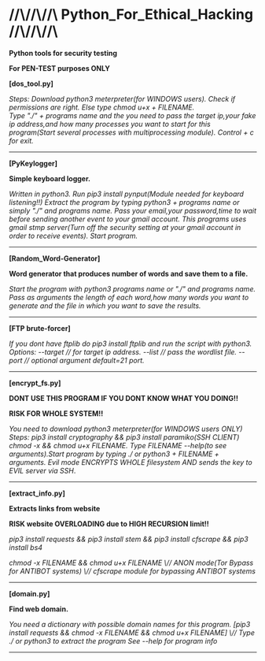 

# //\\//\\//\\  Python_For_Ethical_Hacking  //\\//\\//\\

**Python tools for security testing**

**For PEN-TEST purposes ONLY**

**[dos_tool.py]**

*Steps:
  Download python3 meterpreter(for WINDOWS users).
  Check if permissions are right.
  Else type chmod u+x + FILENAME.  
  Type "./"  + programs name and the you need to pass the target ip,your fake ip address,and how many processes you want to start for this program(Start several        processes with multiprocessing module).
  Control + c for exit.*


_________________________________________________________________________________________________________________________________________________________________


**[PyKeylogger]**

**Simple keyboard logger.**

*Written in python3.
    Run pip3 install pynput(Module needed for keyboard listening!!)
    Extract the program by typing python3 + programs name or simply "./"  and programs name.
    Pass your email,your password,time to wait before sending another event to your gmail account.
    This programs uses gmail stmp server(Turn off the security setting at your gmail account in order to receive events).
    Start program.*
    
 _________________________________________________________________________________________________________________________________________________________________



**[Random_Word-Generator]**

**Word generator that produces number of words and save them to a file.**

  *Start the program with python3 programs name or "./" and programs name.
  Pass as arguments the length of each word,how many words you want to generate and the file in which you want to save the results.*


__________________________________________________________________________________________________________________________________________________________________


**[FTP brute-forcer]**

*If you dont have ftplib do pip3 install ftplib and run the script with python3.
  Options:
  --target // for target ip address.
  --list // pass the wordlist file.
  --port // optional argument default=21 port.*


__________________________________________________________________________________________________________________________________________________________________


**[encrypt_fs.py]**

**DONT USE THIS PROGRAM IF YOU DONT KNOW WHAT YOU DOING!!**

**RISK FOR WHOLE SYSTEM!!**

*You need to download python3 meterpreter(for WINDOWS users ONLY)
  Steps:
  pip3 install cryptography && pip3 install paramiko(SSH CLIENT) chmod -x && chmod u+x FILENAME.
  Type FILENAME --help(to see arguments).Start program by typing ./ or python3 + FILENAME + arguments.
  Evil mode ENCRYPTS WHOLE filesystem AND sends the key to EVIL server via SSH*.
  
__________________________________________________________________________________________________________________________________________________________________


 **[extract_info.py]** 
 
 **Extracts links from website**
 
 **RISK website OVERLOADING due to HIGH RECURSION limit!!**
 
 *pip3 install requests && pip3 install stem && pip3 install cfscrape && pip3 install bs4*
 
 *chmod -x FILENAME && chmod u+x FILENAME  \\// ANON mode(Tor Bypass for ANTIBOT systems) \\// cfscrape module for bypassing ANTIBOT systems*


__________________________________________________________________________________________________________________________________________________________________


**[domain.py]**

**Find web domain.**

*You need a dictionary with possible domain names for this program. 
 [pip3 install requests && chmod -x FILENAME && chmod u+x FILENAME] \\// Type ./ or python3 to extract the program See --help for program info*
  

_________________________________________________________________________________________________________________________________________________________________





